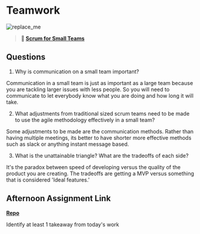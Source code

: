 # Teamwork

![replace_me](https://codeworks.blob.core.windows.net/public/assets/img/illustrations/placeholder.svg)

> **📖 [Scrum for Small Teams](https://codeworksacademy.com/fs-student-guide/resources/wk8-9/02-Scrum-For-Small-Teams)**

## Questions

1. Why is communication on a small team important?

Communication in a small team is just as important as a large team because you are tackling larger issues with less people. So you will need to communicate to let everybody know what you are doing and how long it will take.

2. What adjustments from traditional sized scrum teams need to be made to use the agile methodology effectively in a small team?

Some adjustments to be made are the communication methods. Rather than having multiple meetings, its better to have shorter more effective methods such as slack or anything instant message based.

3. What is the unattainable triangle? What are the tradeoffs of each side?

It's the paradox between speed of developing versus the quality of the product you are creating. The tradeoffs are getting a MVP versus something that is considered 'Ideal features.'

## Afternoon Assignment Link

**[Repo](capstone)**

Identify at least 1 takeaway from today's work
